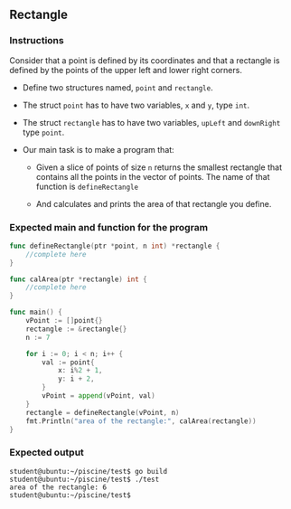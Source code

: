 ## Rectangle

### Instructions

Consider that a point is defined by its coordinates and that a rectangle
is defined by the points of the upper left and lower right corners.

- Define two structures named, `point` and `rectangle`.

- The struct `point` has to have two variables, `x` and `y`, type `int`.

- The struct `rectangle` has to have two variables, `upLeft` and `downRight` type `point`.

- Our main task is to make a program that:

    - Given a slice of points of size `n` returns the smallest rectangle that contains all the points in the vector of points. The name of that function is `defineRectangle`

    - And calculates and prints the area of that rectangle you define.

### Expected main and function for the program

```go
func defineRectangle(ptr *point, n int) *rectangle {
	//complete here
}

func calArea(ptr *rectangle) int {
    //complete here 
}

func main() {
    vPoint := []point{}
	rectangle := &rectangle{}
	n := 7

	for i := 0; i < n; i++ {
		val := point{
            x: i%2 + 1,
			y: i + 2,
		}
		vPoint = append(vPoint, val)
	}
	rectangle = defineRectangle(vPoint, n)
	fmt.Println("area of the rectangle:", calArea(rectangle))
}
```


### Expected output

```console
student@ubuntu:~/piscine/test$ go build
student@ubuntu:~/piscine/test$ ./test
area of the rectangle: 6
student@ubuntu:~/piscine/test$
```
